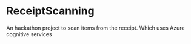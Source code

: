 # ReceiptScanning
An hackathon project to scan items from the receipt. Which uses Azure cognitive services
